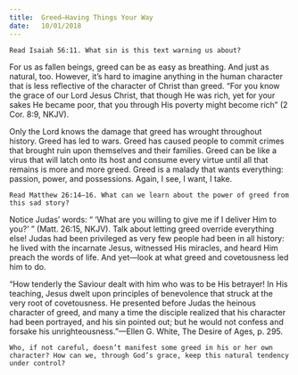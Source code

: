 ```yaml
---
title:  Greed—Having Things Your Way
date:   10/01/2018
---
```


`Read Isaiah 56:11. What sin is this text warning us about?`

For us as fallen beings, greed can be as easy as breathing. And just as natural, too. However, it’s hard to imagine anything in the human character that is less reflective of the character of Christ than greed. “For you know the grace of our Lord Jesus Christ, that though He was rich, yet for your sakes He became poor, that you through His poverty might become rich” (2 Cor. 8:9, NKJV). 

Only the Lord knows the damage that greed has wrought throughout history. Greed has led to wars. Greed has caused people to commit crimes that brought ruin upon themselves and their families. Greed can be like a virus that will latch onto its host and consume every virtue until all that remains is more and more greed. Greed is a malady that wants everything: passion, power, and possessions. Again, I see, I want, I take.

`Read Matthew 26:14–16. What can we learn about the power of greed from this sad story?`

 Notice Judas’ words: “ ‘What are you willing to give me if I deliver Him to you?’ ” (Matt. 26:15, NKJV). Talk about letting greed override everything else! Judas had been privileged as very few people had been in all history: he lived with the incarnate Jesus, witnessed His miracles, and heard Him preach the words of life. And yet—look at what greed and covetousness led him to do.

“How tenderly the Saviour dealt with him who was to be His betrayer! In His teaching, Jesus dwelt upon principles of benevolence that struck at the very root of covetousness. He presented before Judas the heinous character of greed, and many a time the disciple realized that his character had been portrayed, and his sin pointed out; but he would not confess and forsake his unrighteousness.”—Ellen G. White, The Desire of Ages, p. 295. 

`Who, if not careful, doesn’t manifest some greed in his or her own character? How can we, through God’s grace, keep this natural tendency under control?`
